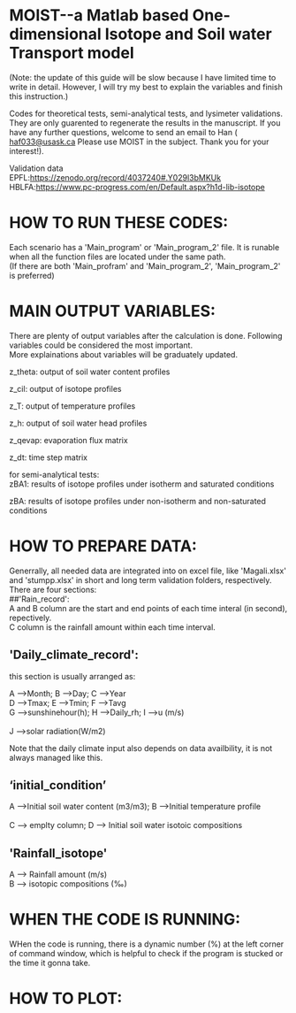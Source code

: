 # MOIST--a Matlab based One-dimensional Isotope and Soil water Transport model
(Note: the update of this guide will be slow because I have limited time to write in detail. However, I will try my best to explain the variables and finish this instruction.)


Codes for theoretical tests, semi-analytical tests, and lysimeter validations. They are only guarented to regenerate the results in the manuscript. If you have any further questions, welcome to send an email to Han ( haf033@usask.ca Please use MOIST in the subject. Thank you for your interest!).

Validation data<br>
EPFL:https://zenodo.org/record/4037240#.Y029l3bMKUk<br>
HBLFA:https://www.pc-progress.com/en/Default.aspx?h1d-lib-isotope


# HOW TO RUN THESE CODES:
Each scenario has a 'Main_program' or 'Main_program_2' file. It is runable when all the function files are located under the same path.<br>
(If there are both 'Main_profram' and 'Main_program_2', 'Main_program_2' is preferred)

# MAIN OUTPUT VARIABLES:<br>
There are plenty of output variables after the calculation is done. Following variables could be considered the most important. <br>
More explainations about variables will be graduately updated. <br>


z_theta: output of soil water content profiles<br>

z_cil:   output of isotope profiles<br>

z_T:     output of temperature profiles<br>

z_h:     output of soil water head profiles<br>

z_qevap: evaporation flux matrix<br>

z_dt:    time step matrix<br>



for semi-analytical tests:<br>
zBA1: results of isotope profiles under isotherm and saturated conditions<br>

zBA:  results of isotope profiles under non-isotherm and non-saturated conditions<br>

# HOW TO PREPARE DATA:
Generrally, all needed data are integrated into on excel file, like 'Magali.xlsx' and 'stumpp.xlsx' in short and long term validation folders, respectively. <br>
There are four sections:<br>
##'Rain_record':<br>
A and B column are the start and end points of each time interal (in second), repectively.<br>
C column is the rainfall amount within each time interval.<br>

## 'Daily_climate_record':<br>
this section is usually arranged as:<br>

A -->Month; B -->Day; C -->Year<br>	
D -->Tmax; E -->Tmin; F -->Tavg<br>	
G -->sunshinehour(h); H -->Daily_rh; I -->u (m/s)<br>	
J -->solar  radiation(W/m2)<br>

Note that the daily climate input also depends on data availbility, it is not always managed like this.

## ‘initial_condition’<br>

A -->Initial soil water content (m3/m3); B -->Initial temperature profile <br>	
C --> emplty column; D --> Initial soil water isotoic compositions <br>	


## 'Rainfall_isotope'<br>
A --> Rainfall amount (m/s)<br>	
B --> isotopic compositions (‰) <br>	

# WHEN THE CODE IS RUNNING:
WHen the code is running, there is a dynamic number (%) at the left corner of command window, which is helpful to check if the program is stucked or the time it gonna take. 

# HOW TO PLOT:
